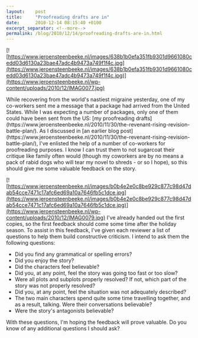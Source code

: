 ```yaml
---
layout:    post
title:     "Proofreading drafts are in"
date:      2010-12-14 08:15:40 +0100
excerpt_separator: <!--more-->
permalink: /blog/2010/12/14/proofreading-drafts-are-in.html
---
```


[![https://www.jeroensteenbeeke.nl/images/638b1b0efa351fb9301d9661080cedd03d6130a23bae47adc4b9473a749f1f4c.jpg](https://www.jeroensteenbeeke.nl/images/638b1b0efa351fb9301d9661080cedd03d6130a23bae47adc4b9473a749f1f4c.jpg)](https://www.jeroensteenbeeke.nl/wp-content/uploads/2010/12/IMAG0077.jpg)

<!--more-->While recovering from the world's nastiest migraine yesterday, one of my co-workers sent me a message that a package had arrived from the United States. While I was expecting a number of packages, only one of them could have been sent from the US: [my proofreading drafts](https://www.jeroensteenbeeke.nl/2010/11/30/the-revenant-rising-revision-battle-plan/). As I discussed in [an earlier blog post](https://www.jeroensteenbeeke.nl/2010/11/30/the-revenant-rising-revision-battle-plan/), I've enlisted the help of a number of co-workers for proofreading purposes. I know I can trust them to not sugarcoat their critique like family often would (though my coworkers are by no means a pack of rabid dogs who will tear my novel to shreds - or so I hope), so this should give me some valuable feedback on the story.
[![https://www.jeroensteenbeeke.nl/images/b0b4e2e0c8be929c877c98d47dab54cce7471c17afc6ed69a10a7646fb5c1dce.jpg](https://www.jeroensteenbeeke.nl/images/b0b4e2e0c8be929c877c98d47dab54cce7471c17afc6ed69a10a7646fb5c1dce.jpg)](https://www.jeroensteenbeeke.nl/wp-content/uploads/2010/12/IMAG0079.jpg)
I've already handed out the first copies, so the first feedback should come some time after the holiday season. To assist in this feedback, I've given each reviewer a list of questions to help them build constructive criticism. I intend to ask them the following questions:
* Did you find any grammatical or spelling errors?
* Did you enjoy the story?
* Did the characters feel believable?
* Did you, at any point, feel the story was going too fast or too slow?
* Were all plots and subplots properly resolved? If not, which part of the story was not properly resolved?
* Did you, at any point, feel the situation was not adequately described?
* The two main characters spend quite some time travelling together, and as a result, talking. Were their conversations believable?
* Were the story's antagonists believable?

With these questions, I'm hoping the feedback will prove valuable. Do you know of any additional questions I should ask?